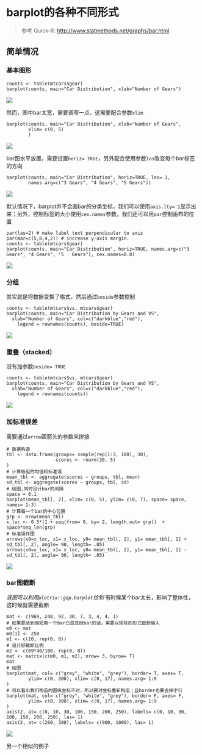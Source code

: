 # barplot的各种不同形式
> 参考 Quick-R: http://www.statmethods.net/graphs/bar.html

## 简单情况

### 基本图形
```
counts <- table(mtcars$gear)
barplot(counts, main="Car Distribution", xlab="Number of Gears")
```

![](barplot1.png)  

然而，图中bar太宽，需要调窄一点，这需要配合参数`xlim`

```
barplot(counts, main="Car Distribution", xlab="Number of Gears",
        xlim= c(0, 5)
        )
```

![](barplot2.png)

bar图水平放置，需要设置`horiz= TRUE`，另外配合使用参数`las`改变每个bar标签的方向

```
barplot(counts, main="Car Distribution", horiz=TRUE, las= 1,
        names.arg=c("3 Gears", "4 Gears", "5 Gears"))
```
![](barplot3.png)

默认情况下，barplot并不会画bar的分类坐标，我们可以使用`axis.lty= 1`显示出来；另外，控制标签的大小使用`cex.names`参数，我们还可以用`par`控制画布的位置

```
par(las=2) # make label text perpendicular to axis
par(mar=c(5,8,4,2)) # increase y-axis margin.
counts <- table(mtcars$gear)
barplot(counts, main="Car Distribution", horiz=TRUE, names.arg=c("3 Gears", "4 Gears", "5   Gears"), cex.names=0.8)
```

![](barplot4.png)

### 分组
其实就是将数据变换了格式，然后通过`beside`参数控制

```
counts <- table(mtcars$vs, mtcars$gear)
barplot(counts, main="Car Distribution by Gears and VS",
  xlab="Number of Gears", col=c("darkblue","red"),
 	legend = rownames(counts), beside=TRUE)
```

![](barplot5.png)

### 重叠（stacked）
没有加参数`beside= TRUE`

```
counts <- table(mtcars$vs, mtcars$gear)
barplot(counts, main="Car Distribution by Gears and VS",
  xlab="Number of Gears", col=c("darkblue","red"),
 	legend = rownames(counts))
```

![](barplot6.png)

### 加标准误差
需要通过`arrow`画箭头的参数来拼接

```
# 数据构造
tbl <- data.frame(groups= sample(rep(1:3, 100), 30),
                  scores <- rnorm(30, 5)
)
# 计算每组的均值和标准误
mean_tbl <- aggregate(scores ~ groups, tbl, mean)
sd_tbl <- aggregate(scores ~ groups, tbl, sd)
# 绘图,同时设计bar的间隔
space = 0.1
barplot(mean_tbl[, 2], xlim= c(0, 5), ylim= c(0, 7), space= space, names= 1:3)
# 计算每一个bar的中心位置
grp <- nrow(mean_tbl)
x_loc <- 0.5*(1 + seq(from= 0, by= 2, length.out= grp))  + space*seq_len(grp)
# 标准误作图
arrows(x0=x_loc, x1= x_loc, y0= mean_tbl[, 2], y1= mean_tbl[, 2] + sd_tbl[, 2], angle= 90, length= .05)
arrows(x0=x_loc, x1= x_loc, y0= mean_tbl[, 2], y1= mean_tbl[, 2] - sd_tbl[, 2], angle= 90, length= .05)
```

![](barplot7.png)

### bar图截断
*该图可以利用`plotrix::gap.barplot`绘制*
有时候某个bar太长，影响了整体性，这时候就需要截断

```
mat <- c(969, 248, 92, 30, 7, 3, 4, 4, 1)
# 如果要达到缩短第一个bar凸显其他bar的话，需要以矩阵的形式截断输入
m0 <- mat
m0[1] <- 250
m1 <- c(10, rep(0, 8))
# 设计好截断比例
m2 <- c(69*40/100, rep(0, 8))
mat <- matrix(c(m0, m1, m2), nrow= 3, byrow= T)
mat
# 绘图
barplot(mat, col= c("grey", "white", "grey"), border= T, axes= T,
        ylim= c(0, 300), xlim= c(0, 17), names.arg= 1:9
)
# 可以看出我们构造的图纵坐标不对，所以要对坐标重新构造；且border也要去掉才行
barplot(mat, col= c("grey", "white", "grey"), border= F, axes= F,
        ylim= c(0, 300), xlim= c(0, 17), names.arg= 1:9
)
axis(2, at= c(0, 10, 30, 100, 150, 200, 250), labels= c(0, 10, 30, 100, 150, 200, 250), las= 1)
axis(2, at= c(260, 300), labels= c(900, 1000), las= 1)
```

![](barplot8.png)

另一个相似的例子
